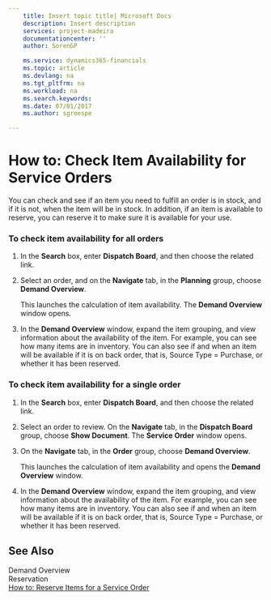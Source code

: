 ```yaml
---
    title: Insert topic title| Microsoft Docs
    description: Insert description
    services: project-madeira
    documentationcenter: ''
    author: SorenGP

    ms.service: dynamics365-financials
    ms.topic: article
    ms.devlang: na
    ms.tgt_pltfrm: na
    ms.workload: na
    ms.search.keywords:
    ms.date: 07/01/2017
    ms.author: sgroespe

---
```

# How to: Check Item Availability for Service Orders
You can check and see if an item you need to fulfill an order is in stock, and if it is not, when the item will be in stock. In addition, if an item is available to reserve, you can reserve it to make sure it is available for your use.  
  
### To check item availability for all orders  
  
1.  In the **Search** box, enter **Dispatch Board**, and then choose the related link.  
  
2.  Select an order, and on the **Navigate** tab, in the **Planning** group, choose **Demand Overview**.  
  
     This launches the calculation of item availability. The **Demand Overview** window opens.  
  
3.  In the **Demand Overview** window, expand the item grouping, and view information about the availability of the item. For example, you can see how many items are in inventory. You can also see if and when an item will be available if it is on back order, that is, Source Type \= Purchase, or whether it has been reserved.  
  
### To check item availability for a single order  
  
1.  In the **Search** box, enter **Dispatch Board**, and then choose the related link.  
  
2.  Select an order to review. On the **Navigate** tab, in the **Dispatch Board** group, choose **Show Document**. The **Service Order** window opens.  
  
3.  On the **Navigate** tab, in the **Order** group, choose **Demand Overview**.  
  
     This launches the calculation of item availability and opens the **Demand Overview** window.  
  
4.  In the **Demand Overview** window, expand the item grouping, and view information about the availability of the item. For example, you can see how many items are in inventory. You can also see if and when an item will be available if it is on back order, that is, Source Type \= Purchase, or whether it has been reserved.  
  
## See Also  
 Demand Overview   
 Reservation   
 [How to: Reserve Items for a Service Order](../how-to-reserve-items-for-a-service-order.md)